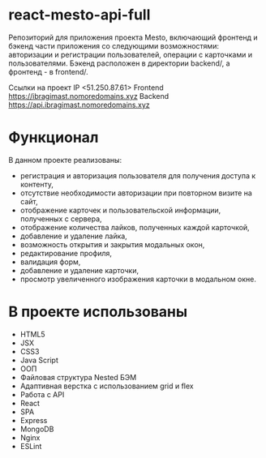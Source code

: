 # react-mesto-api-full

Репозиторий для приложения проекта Mesto, включающий фронтенд и бэкенд части приложения со следующими возможностями: авторизации и регистрации пользователей, операции с карточками и пользователями. Бэкенд расположен в директории backend/, а фронтенд - в frontend/.

Ссылки на проект
IP <51.250.87.61>
Frontend https://ibragimast.nomoredomains.xyz
Backend https://api.ibragimast.nomoredomains.xyz

# Функционал

В данном проекте реализованы:

- регистрация и авторизация пользователя для получения доступа к контенту,
- отсутствие необходимости авторизации при повторном визите на сайт,
- отображение карточек и пользовательской информации, полученных с сервера,
- отображение количества лайков, полученных каждой карточкой,
- добавление и удаление лайка,
- возможность открытия и закрытия модальных окон,
- редактирование профиля,
- валидация форм,
- добавление и удаление карточки,
- просмотр увеличенного изображения карточки в модальном окне.

# В проекте использованы

- HTML5
- JSX
- CSS3
- Java Script
- ООП
- Файловая структура Nested БЭМ
- Адаптивная верстка с использованием grid и flex
- Работа с API
- React
- SPA
- Express
- MongoDB
- Nginx
- ESLint
